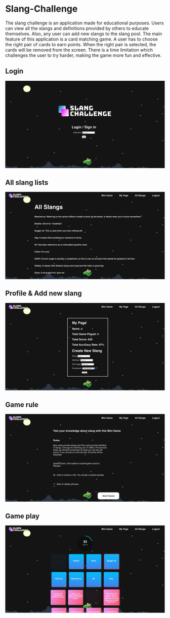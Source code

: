 # Slang-Challenge

The slang challenge is an application made for educational purposes. 
Users can view all the slangs and definitions provided by others to educate themselves. 
Also,  any user can add new slangs to the slang pool. 
The main feature of this application is a card matching game. 
A user has to choose the right pair of cards to earn points. 
When the right pair is selected, the cards will be removed from the screen. 
There is a time limitation which challenges the user to try harder, making the game more fun and effective.

## Login
<img src="/src/readmeImgs/slangLogin.png" alt="scrapbook images" width="600px" height="auto">

## All slang lists
<img src="/src/readmeImgs/slangAllslang.png" alt="scrapbook images" width="600px" height="auto">

## Profile & Add new slang
<img src="/src/readmeImgs/slangProfile.png" alt="scrapbook images" width="600px" height="auto">

## Game rule
<img src="/src/readmeImgs/slangGameRule.png" alt="scrapbook images" width="600px" height="auto">

## Game play
<img src="/src/readmeImgs/slangGame.png" alt="scrapbook images" width="600px" height="auto">
